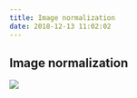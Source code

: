 ```yaml
---
title: Image normalization
date: 2018-12-13 11:02:02
---
```


## Image normalization ##
![](/VISION/images/Image-normalization/dataOpByNormalAndAbs.png)
